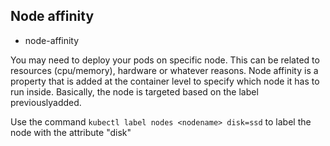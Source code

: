 ## Node affinity

- node-affinity

You may need to deploy your pods on specific node. This can be related to resources (cpu/memory), hardware or whatever reasons.
Node affinity is a property that is added at the container level to specify which node it has to run inside. Basically, the node is targeted based on the label previouslyadded.

Use the command `kubectl label nodes <nodename> disk=ssd` to label the node with the attribute "disk"

